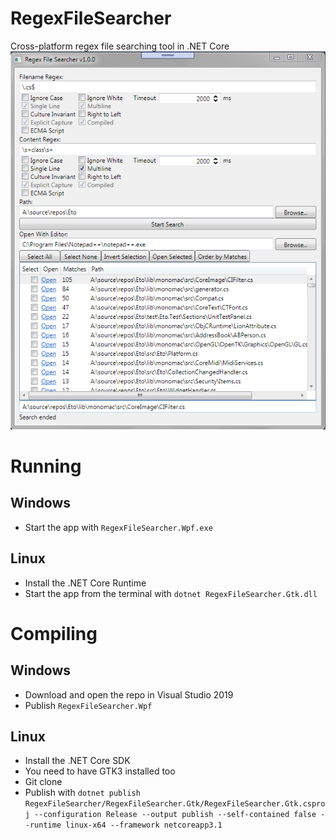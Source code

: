 # RegexFileSearcher
Cross-platform regex file searching tool in .NET Core
![](https://github.com/CommonLoon102/RegexFileSearcher/blob/master/image/screenshot.png?raw=true)
# Running
## Windows
 - Start the app with `RegexFileSearcher.Wpf.exe`
## Linux
 - Install the .NET Core Runtime
 - Start the app from the terminal with `dotnet RegexFileSearcher.Gtk.dll`
# Compiling
## Windows
 - Download and open the repo in Visual Studio 2019
 - Publish `RegexFileSearcher.Wpf`
## Linux
- Install the .NET Core SDK
- You need to have GTK3 installed too
- Git clone
- Publish with `dotnet publish RegexFileSearcher/RegexFileSearcher.Gtk/RegexFileSearcher.Gtk.csproj --configuration Release --output publish --self-contained false --runtime linux-x64 --framework netcoreapp3.1`
